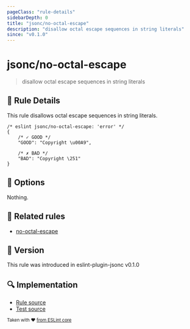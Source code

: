 ```yaml
---
pageClass: "rule-details"
sidebarDepth: 0
title: "jsonc/no-octal-escape"
description: "disallow octal escape sequences in string literals"
since: "v0.1.0"
---
```


# jsonc/no-octal-escape

> disallow octal escape sequences in string literals

## :book: Rule Details

This rule disallows octal escape sequences in string literals.

<eslint-code-block>

<!-- eslint-skip -->

```json5
/* eslint jsonc/no-octal-escape: 'error' */
{
    /* ✓ GOOD */
    "GOOD": "Copyright \u00A9",

    /* ✗ BAD */
    "BAD": "Copyright \251"
}
```

</eslint-code-block>

## :wrench: Options

Nothing.

## :couple: Related rules

- [no-octal-escape]

[no-octal-escape]: https://eslint.org/docs/rules/no-octal-escape

## :rocket: Version

This rule was introduced in eslint-plugin-jsonc v0.1.0

## :mag: Implementation

- [Rule source](https://github.com/ota-meshi/eslint-plugin-jsonc/blob/master/lib/rules/no-octal-escape.ts)
- [Test source](https://github.com/ota-meshi/eslint-plugin-jsonc/blob/master/tests/lib/rules/no-octal-escape.ts)

<sup>Taken with ❤️ [from ESLint core](https://eslint.org/docs/rules/no-octal-escape)</sup>
